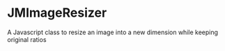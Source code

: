 # JMImageResizer
A Javascript class to resize an image into a new dimension while keeping original ratios
